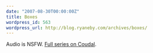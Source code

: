 ```yaml
---
date: "2007-08-30T00:00:00Z"
title: Boxes
wordpress_id: 563
wordpress_url: http://blog.ryaneby.com/archives/boxes/
---
```

Audio is NSFW. <a href="http://www.coudal.com/regrets.php">Full series on Coudal</a>.

<object width="425" height="350"><param name="movie" value="http://www.youtube.com/v/nAJXki87vgw"></param><param name="wmode" value="transparent"></param><embed src="http://www.youtube.com/v/nAJXki87vgw" type="application/x-shockwave-flash" wmode="transparent" width="425" height="350"></embed></object>
